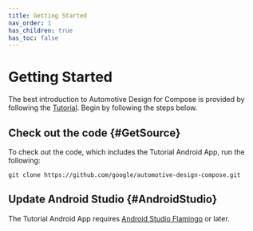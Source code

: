 ```yaml
---
title: Getting Started
nav_order: 1
has_children: true
has_toc: false
---
```



# Getting Started

The best introduction to Automotive Design for Compose is provided by following
the [Tutorial](/docs//tutorial/index). Begin by
following the steps below.

## Check out the code {#GetSource}

To check out the code, which includes the Tutorial Android App, run the
following:

```posix-terminal
git clone https://github.com/google/automotive-design-compose.git
```

## Update Android Studio {#AndroidStudio}

The Tutorial Android App requires [Android Studio Flamingo](https://developer.android.com/studio) or later.
